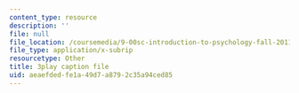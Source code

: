 ```yaml
---
content_type: resource
description: ''
file: null
file_location: /coursemedia/9-00sc-introduction-to-psychology-fall-2011/aeaefdedfe1a49d7a8792c35a94ced85_zPPsdsAQBx4.srt
file_type: application/x-subrip
resourcetype: Other
title: 3play caption file
uid: aeaefded-fe1a-49d7-a879-2c35a94ced85
---
```

